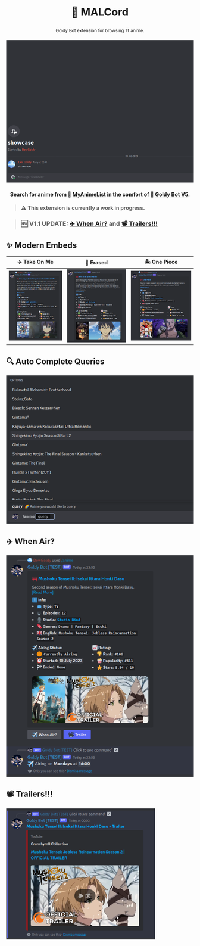 <div align="center">

  # 🔷 MALCord

  <sub>Goldy Bot extension for browsing ⛩️ anime.</sub>

  <img src="./assets/showcase_2.gif" width="700px">

  #### Search for anime from 🔷 [MyAnimeList](https://myanimelist.net/) in the comfort of 🌟 [Goldy Bot V5](https://github.com/Goldy-Bot/Goldy-Bot-V5).

</div>

> #### ⚠️ This extension is currently a work in progress.

> ### 🆕 V1.1 UPDATE: [✈️ When Air?](#✈️-when-air) and [📽️ Trailers!!!](#📽️-trailers)

## ✨ Modern Embeds
| ✈️ Take On Me | 🔪 Erased | 🏝️ One Piece |
| --- | --- | --- |
| <img src="./assets/embed_1.png" width="425px"> | <img src="./assets/embed_2.png" width="438px"> | <img src="./assets/embed_3.png" width="478px"> |

## 🔍 Auto Complete Queries
<img src="./assets/auto_complete_1.png" width="600px">

## ✈️ When Air?
<img src="./assets/when_air.png" width="600px">

## 📽️ Trailers!!!
<img src="./assets/trailers.png" width="400px">